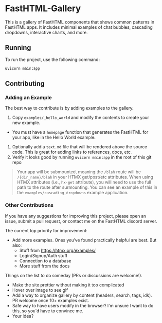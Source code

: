 # FastHTML-Gallery

This is a gallery of FastHTML components that shows common patterns in FastHTML apps. It includes minimal examples of chat bubbles, cascading dropdowns, interactive charts, and more.

## Running

To run the project, use the following command:

```bash
uvicorn main:app
```

## Contributing

### Adding an Example

The best way to contribute is by adding examples to the gallery.  

1. Copy `examples/_hello_world` and modify the contents to create your new example.  
  + You must have a `homepage` function that generates the FastHTML for your app, like in the Hello World example.
1. Optionally add a `text.md` file that will be rendered above the source code.  This is great for adding links to references, docs, etc.
1. Verify it looks good by running `uvicorn main:app` in the root of this git repo

> Your app will be submounted, meaning the `/blah` route will be `/{dir_name}/blah` in your HTMX get/post/etc attributes.  When using HTMX attributes (i.e., `hx-get` attribute), you will need to use the full path to the route after surmounting.  You can see an example of this in the `examples/cascading_dropdowns` example application.

### Other Contributions

If you have any suggestions for improving this project, please open an issue, submit a pull request, or contact me on the FastHTML discord server.

The current top priority for improvement:

+ Add more examples.  Ones you've found practically helpful are best.  But also:
  + Stuff from https://htmx.org/examples/
  + Login/Signup/Auth stuff
  + Connection to a database
  + More stuff from the docs

Things on the list to do someday (PRs or discussions are welcome!).

+ Make the site prettier without making it too complicated
+ Hover over image to see gif
+ Add a way to organize gallery by content (headers, search, tags, idk).  PR welcome once 10+ examples exist.
+ Safe way to have users modify in the browser?  I'm unsure I want to do this, so you'd have to convince me.
+ Your idea?
